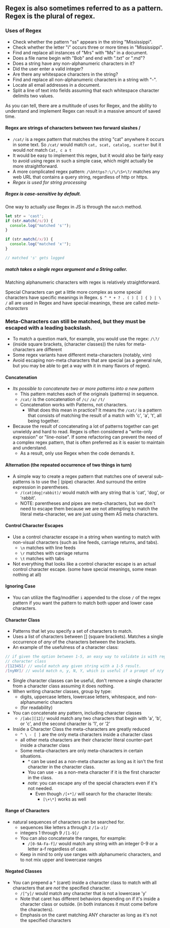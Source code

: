 ## Regex is also sometimes referred to as a pattern. Regex is the plural of regex.

### Uses of Regex
- Check whether the pattern "ss" appears in the string "Mississippi".
- Check whether the letter "i" occurs three or more times in "Mississippi".
- Find and replace all instances of "Mrs" with "Ms" in a document.
- Does a file name begin with "Bob" and end with ".txt" or ".md"?
- Does a string have any non-alphanumeric characters in it?
- Did the user enter a valid integer?
- Are there any whitespace characters in the string?
- Find and replace all non-alphanumeric characters in a string with "-".
- Locate all email addresses in a document.
- Split a line of text into fields assuming that each whitespace character delimits two values.

As you can tell, there are a multitude of uses for Regex, and the ability to understand and implement Regex can result in a massive amount of saved time.

#### Regex are strings of characters between two forward slashes /
- `/cat/` is a regex pattern that matches the string "cat" anywhere it occurs in some text. So `/cat/` would match `cat, scat, catalog, scatter` but it would *not* match `Cat, c a t`
- It would be easy to implement this regex, but it would also be fairly easy to avoid using regex in such a simple case, which might actually be more straightforward.
- A more complicated regex pattern: `/\bhttps?:\/\/\S+\?/` matches any web URL that contains a query string, regardless of http or https.
- *Regex is used for string processing*

##### Regex is case-sensitive by default.

One way to actually *use* Regex in JS is through the `match` method.
```js
let str = 'cast';
if (str.match(/s/)) {
  console.log("matched 's'");
}

if (str.match(/x/)) {
  console.log("matched 'x'");
}

// matched 's' gets logged
```
##### match takes a single regex argument and a String caller.

Matching alphanumeric characters with regex is relatively straightforward.

Special Characters can get a little more complex as some special characters have specific meanings in Regex.
` $ ^ * + ? . ( ) [ ] { } | \ / ` all are used in Regex and have special meanings, these are called *meta-characters*

### Meta-Characters can still be matched, but they must be escaped with a leading backslash.
- To match a question mark, for example, you would use the regex: `/\?/`
- (inside square brackets, (character classes)) the rules for meta-characters are different
- Some regex variants have different meta-characters (notably, vim)
- Avoid escaping non-meta characters that are special (as a general rule, but you may be able to get a way with it in many flavors of regex).


#### Concatenation
- *Its possible to concatenate two or more patterns into a new pattern*
  - This pattern matches each of the originals (patterns) in sequence.
  - `/cat/` is the concatenation of `/c/` `/a/` `/t/`
  - Concatenation works with Patterns, not characters.
    - What does this mean in practice? It means the `/cat/` is a pattern that consists of matching the result of a match with 'c', 'a', 't', all being together.
- Because the result of concatenating a lot of patterns together can get unwieldy and hard to read. Regex is often considered a "write-only expression" or "line-noise". If some refactoring can prevent the need of a complex regex pattern, that is often preferred as it is easier to maintain and understand.
  - As a result, only use Regex when the code demands it.

#### Alternation (the repeated occurrence of two things in turn)
- A simple way to create a regex pattern that matches one of several sub-patterns is to use the | (pipe) character. And surround the entire expression in parentheses.
  - `/(cat|dog|rabbit)/` would match with any string that is 'cat', 'dog', or 'rabbit'.
  - NOTE: parentheses and pipes are meta-characters, but we don't need to escape them because we are not attempting to match the literal meta-character, we are just using them AS meta characters.
  
#### Control Character Escapes
- Use a control character escape in a string when wanting to match with non-visual characters (such as line feeds, carriage returns, and tabs).
  - `\n` matches with line feeds
  - `\r` matches with carriage returns
  - `\t` matches with tabs
- Not everything that looks like a control character escape is an actual control character escape. (some have special meanings, some mean nothing at all)

#### Ignoring Case
  - You can utilize the flag/modifier `i` appended to the close `/` of the regex pattern if you want the pattern to match both upper and lower case characters.

#### Character Class
- Patterns that let you specify a set of characters to match.
- Uses a list of characters between [] (square brackets). Matches a single occurrence of *any* of the characters between the brackets.
- An example of the usefulness of a character class:
```js
// if given the option between 1-5, an easy way to validate is with regex
// character class
/[12345]/ // would match any given string with a 1-5 result.
/[nyNY]/ // would match n, y, N, Y, which is useful if a prompt of n/y is required
```
- Single character classes can be useful, don't remove a single character from a character class assuming it does nothing.
- When writing character classes, group by type:
  - digits, uppercase letters, lowercase letters, whitespace, and non-alphanumeric characters
  - (for readability)
- You can concatenate any pattern, including character classes
  - `/[abc][12]/` would match any two characters that begin with 'a', 'b', or 'c', and the second character is '1', or '2'
- Inside a Character Class the meta-characters are greatly reduced
  - `^ \ - [ ]` are the only meta characters inside a character class
  - all other meta characters are their character literal counter-part inside a character class
  - Some meta-characters are only meta-characters in certain situations.
    - ^ can be used as a non-meta character as long as it isn't the first character in the character class.
    - You can use - as a non-meta character if it is the first character in the class.
    - *note*: you can escape any of the special characters even if it's not needed. 
      - Even though `/[+*]/` will search for the character literals:
        - `[\+\*]` works as well

#### Range of Characters
- natural sequences of characters can be searched for.
  - sequences like letters a through z `/[a-z]/`
  - integers 1 through 9 `/[1-9]/`
  - You can also concatenate the ranges, for example:
    - `/[0-9A-Fa-f]/` would match any string with an integer 0-9 or a letter a-f regardless of case.
  - Keep in mind to only use ranges with alphanumeric characters, and to not mix upper and lowercase ranges

#### Negated Classes
- You can prepend a ^ (caret) inside a character class to match with all characters that are *not* the specified character.
  - `/[^y]/` would match any character that is not a lowercase 'y'
  - Note that caret has different behaviors depending on if it's inside a character class or outside. (in both instances it must come before the characters).
  - Emphasis on the caret matching ANY character as long as it's not the specified characters